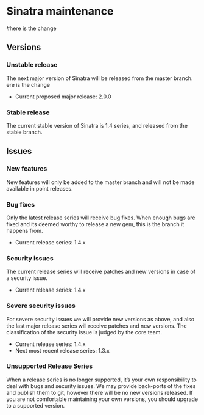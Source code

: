 # Sinatra maintenance
#here is the change

## Versions

### Unstable release

The next major version of Sinatra will be released from the master branch.
ere is the change
* Current proposed major release: 2.0.0

### Stable release

The current stable version of Sinatra is 1.4 series, and released from the stable branch.

## Issues

### New features

New features will only be added to the master branch and will not be made available in point releases.

### Bug fixes

Only the latest release series will receive bug fixes. When enough bugs are fixed and its deemed worthy to release a new gem, this is the branch it happens from.

* Current release series: 1.4.x

### Security issues

The current release series will receive patches and new versions in case of a security issue.

* Current release series: 1.4.x

### Severe security issues

For severe security issues we will provide new versions as above, and also the last major release series will receive patches and new versions. The classification of the security issue is judged by the core team.

* Current release series: 1.4.x
* Next most recent release series: 1.3.x

### Unsupported Release Series

When a release series is no longer supported, it’s your own responsibility to deal with bugs and security issues. We may provide back-ports of the fixes and publish them to git, however there will be no new versions released. If you are not comfortable maintaining your own versions, you should upgrade to a supported version.
